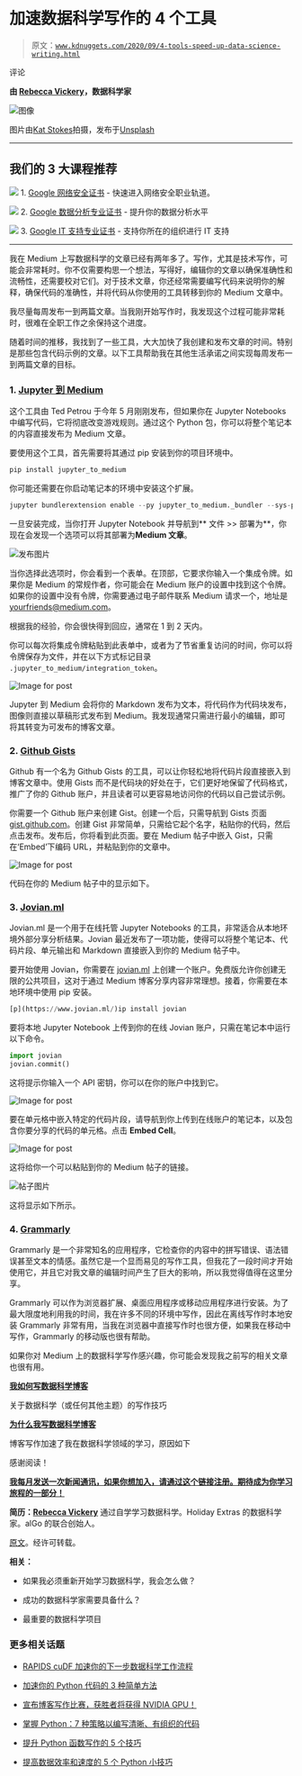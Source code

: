 # 加速数据科学写作的 4 个工具

> 原文：[`www.kdnuggets.com/2020/09/4-tools-speed-up-data-science-writing.html`](https://www.kdnuggets.com/2020/09/4-tools-speed-up-data-science-writing.html)

评论

**由 [Rebecca Vickery](https://www.linkedin.com/in/rebecca-vickery-20b94133/)，数据科学家**

![图像](img/01f79c6efa0f0ca7ab5e84d2eb689c6a.png)

图片由[Kat Stokes](https://unsplash.com/@katstokes_?utm_source=unsplash&utm_medium=referral&utm_content=creditCopyText)拍摄，发布于[Unsplash](https://unsplash.com/s/photos/writing?utm_source=unsplash&utm_medium=referral&utm_content=creditCopyText)

* * *

## 我们的 3 大课程推荐

![](img/0244c01ba9267c002ef39d4907e0b8fb.png) 1\. [Google 网络安全证书](https://www.kdnuggets.com/google-cybersecurity) - 快速进入网络安全职业轨道。

![](img/e225c49c3c91745821c8c0368bf04711.png) 2\. [Google 数据分析专业证书](https://www.kdnuggets.com/google-data-analytics) - 提升你的数据分析水平

![](img/0244c01ba9267c002ef39d4907e0b8fb.png) 3\. [Google IT 支持专业证书](https://www.kdnuggets.com/google-itsupport) - 支持你所在的组织进行 IT 支持

* * *

我在 Medium 上写数据科学的文章已经有两年多了。写作，尤其是技术写作，可能会非常耗时。你不仅需要构思一个想法，写得好，编辑你的文章以确保准确性和流畅性，还需要校对它们。对于技术文章，你还经常需要编写代码来说明你的解释，确保代码的准确性，并将代码从你使用的工具转移到你的 Medium 文章中。

我尽量每周发布一到两篇文章。当我刚开始写作时，我发现这个过程可能非常耗时，很难在全职工作之余保持这个进度。

随着时间的推移，我找到了一些工具，大大加快了我创建和发布文章的时间。特别是那些包含代码示例的文章。以下工具帮助我在其他生活承诺之间实现每周发布一到两篇文章的目标。

### 1\. [Jupyter 到 Medium](https://pypi.org/project/jupyter-to-medium/)

这个工具由 Ted Petrou 于今年 5 月刚刚发布，但如果你在 Jupyter Notebooks 中编写代码，它将彻底改变游戏规则。通过这个 Python 包，你可以将整个笔记本的内容直接发布为 Medium 文章。

要使用这个工具，首先需要将其通过 pip 安装到你的项目环境中。

```py
pip install jupyter_to_medium
```

你可能还需要在你启动笔记本的环境中安装这个扩展。

```py
jupyter bundlerextension enable --py jupyter_to_medium._bundler --sys-prefix
```

一旦安装完成，当你打开 Jupyter Notebook 并导航到** 文件 >> 部署为**，你现在会发现一个选项可以将其部署为**Medium 文章**。

![发布图片](img/fce71e478aa3c4ac6e4ddf2c01523511.png)

当你选择此选项时，你会看到一个表单。在顶部，它要求你输入一个集成令牌。如果你是 Medium 的常规作者，你可能会在 Medium 账户的设置中找到这个令牌。如果你的设置中没有令牌，你需要通过电子邮件联系 Medium 请求一个，地址是 yourfriends@medium.com。

根据我的经验，你会很快得到回应，通常在 1 到 2 天内。

你可以每次将集成令牌粘贴到此表单中，或者为了节省重复访问的时间，你可以将令牌保存为文件，并在以下方式标记目录 `.jupyter_to_medium/integration_token`。

![Image for post](img/eb418bc34282094107815d2d683d43cb.png)

Jupyter 到 Medium 会将你的 Markdown 发布为文本，将代码作为代码块发布，图像则直接以草稿形式发布到 Medium。我发现通常只需进行最小的编辑，即可将其转变为可发布的博客文章。

### 2\. [Github Gists](https://gist.github.com/)

Github 有一个名为 Github Gists 的工具，可以让你轻松地将代码片段直接嵌入到博客文章中。使用 Gists 而不是代码块的好处在于，它们更好地保留了代码格式，推广了你的 Github 账户，并且读者可以更容易地访问你的代码以自己尝试示例。

你需要一个 Github 账户来创建 Gist。创建一个后，只需导航到 Gists 页面 [gist.github.com](https://gist.github.com/)。创建 Gist 非常简单，只需给它起个名字，粘贴你的代码，然后点击发布。发布后，你将看到此页面。要在 Medium 帖子中嵌入 Gist，只需在‘Embed’下编码 URL，并粘贴到你的文章中。

![Image for post](img/c50772ae8907690dc2500376f1a96e64.png)

代码在你的 Medium 帖子中的显示如下。

### 3\. [Jovian.ml](https://jovian.ml/docs/index.html)

Jovian.ml 是一个用于在线托管 Jupyter Notebooks 的工具，非常适合从本地环境外部分享分析结果。Jovian 最近发布了一项功能，使得可以将整个笔记本、代码片段、单元输出和 Markdown 直接嵌入到你的 Medium 帖子中。

要开始使用 Jovian，你需要在 [jovian.ml](https://www.jovian.ml/) 上创建一个账户。免费版允许你创建无限的公共项目，这对于通过 Medium 博客分享内容非常理想。接着，你需要在本地环境中使用 pip 安装。

```py
[p](https://www.jovian.ml/)ip install jovian
```

要将本地 Jupyter Notebook 上传到你的在线 Jovian 账户，只需在笔记本中运行以下命令。

```py
import jovian
jovian.commit()
```

这将提示你输入一个 API 密钥，你可以在你的账户中找到它。

![Image for post](img/4a2f397126c993d6bdb3c6a308e738b5.png)

要在单元格中嵌入特定的代码片段，请导航到你上传到在线账户的笔记本，以及包含你要分享的代码的单元格。点击 **Embed Cell**。

![Image for post](img/87978a2e3554e72c0f96156d6ab5d815.png)

这将给你一个可以粘贴到你的 Medium 帖子的链接。

![帖子图片](img/c54a484bf4bcac40e41c5543a9a9acdb.png)

这将显示如下所示。

### 4\. [Grammarly](https://app.grammarly.com/)

Grammarly 是一个非常知名的应用程序，它检查你的内容中的拼写错误、语法错误甚至文本的情感。虽然它是一个显而易见的写作工具，但我花了一段时间才开始使用它，并且它对我文章的编辑时间产生了巨大的影响，所以我觉得值得在这里分享。

Grammarly 可以作为浏览器扩展、桌面应用程序或移动应用程序进行安装。为了最大限度地利用我的时间，我在许多不同的环境中写作，因此在离线写作时本地安装 Grammarly 非常有用，当我在浏览器中直接写作时也很方便，如果我在移动中写作，Grammarly 的移动版也很有帮助。

如果你对 Medium 上的数据科学写作感兴趣，你可能会发现我之前写的相关文章也很有用。

[**我如何写数据科学博客**](https://towardsdatascience.com/how-i-write-a-data-science-blog-62e4108fe478)

关于数据科学（或任何其他主题）的写作技巧

[**为什么我写数据科学博客**](https://towardsdatascience.com/why-i-write-a-data-science-blog-7726c3c7d3d9)

博客写作加速了我在数据科学领域的学习，原因如下

感谢阅读！

[**我每月发送一次新闻通讯，如果你想加入，请通过这个链接注册。期待成为你学习旅程的一部分！**](https://mailchi.mp/ce8ccd91d6d5/datacademy-signup)

**简历：[Rebecca Vickery](https://www.linkedin.com/in/rebecca-vickery-20b94133/)** 通过自学学习数据科学。Holiday Extras 的数据科学家。alGo 的联合创始人。

[原文](https://towardsdatascience.com/4-tools-to-speed-up-your-data-science-writing-11d3823cd01b)。经许可转载。

**相关：**

+   如果我必须重新开始学习数据科学，我会怎么做？

+   成功的数据科学家需要具备什么？

+   最重要的数据科学项目

### 更多相关话题

+   [RAPIDS cuDF 加速你的下一步数据科学工作流程](https://www.kdnuggets.com/2023/04/rapids-cudf-speed-next-data-science-workflow.html)

+   [加速你的 Python 代码的 3 种简单方法](https://www.kdnuggets.com/2022/10/3-simple-ways-speed-python-code.html)

+   [宣布博客写作比赛，获胜者将获得 NVIDIA GPU！](https://www.kdnuggets.com/2022/11/blog-writing-contest-nvidia-gpu.html)

+   [掌握 Python：7 种策略以编写清晰、有组织的代码](https://www.kdnuggets.com/mastering-python-7-strategies-for-writing-clear-organized-and-efficient-code)

+   [提升 Python 函数写作的 5 个技巧](https://www.kdnuggets.com/5-tips-for-writing-better-python-functions)

+   [提高数据效率和速度的 5 个 Python 小技巧](https://www.kdnuggets.com/5-python-tips-for-data-efficiency-and-speed)
